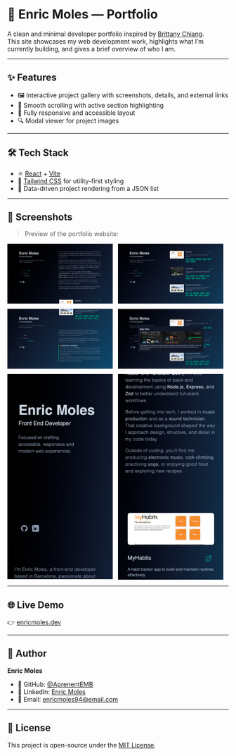 # 💼 Enric Moles — Portfolio

A clean and minimal developer portfolio inspired by [Brittany Chiang](https://brittanychiang.com/).  
This site showcases my web development work, highlights what I’m currently building, and gives a brief overview of who I am.

---

## ✨ Features

- 🖼️ Interactive project gallery with screenshots, details, and external links
- 🔗 Smooth scrolling with active section highlighting
- 📱 Fully responsive and accessible layout
- 🔍 Modal viewer for project images

---

## 🛠️ Tech Stack

- ⚛️ [React](https://react.dev/) + [Vite](https://vitejs.dev/)
- 💨 [Tailwind CSS](https://tailwindcss.com/) for utility-first styling
- 📁 Data-driven project rendering from a JSON list

---

## 📸 Screenshots

> Preview of the portfolio website:
<div style="display:flex;flex-wrap:wrap;gap:12px;align-items:flex-start">
<img src="./public/screenshots/portfolio-1.png" alt="Portfolio homepage" width="240" />
<img src="./public/screenshots/portfolio-2.png" alt="Projects section" width="240" />
<img src="./public/screenshots/portfolio-3.png" alt="Project detail modal" width="240" />
<img src="./public/screenshots/portfolio-4.png" alt="Mobile view" width="240" />
<img src="./public/screenshots/portfolio-5.png" alt="Contact section" width="240" />
<img src="./public/screenshots/portfolio-6.png" alt="Light/dark mode" width="240" />
</div>

---

## 🌐 Live Demo

👉 [enricmoles.dev](https://portfolio-eight-indol-wbh18yj8nm.vercel.app/)  


---

## 👤 Author

**Enric Moles**

- 🔗 GitHub: [@AprenentEMB](https://github.com/AprenentEMB)  
- 💼 LinkedIn: [Enric Moles](https://www.linkedin.com/in/enric-moles-bellveh%C3%AD-7358b024a/)  
- 📧 Email: [enricmoles94@email.com](mailto:enricmoles94@email.com)

---

## 📄 License

This project is open-source under the [MIT License](./LICENSE).




